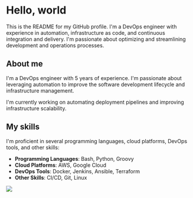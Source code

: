 # Hello, world

This is the README for my GitHub profile. I'm a DevOps engineer with experience
in automation, infrastructure as code, and continuous integration and delivery.
I'm passionate about optimizing and streamlining development and operations
processes.

## About me

I'm a DevOps engineer with 5 years of experience. I'm passionate about
leveraging automation to improve the software development lifecycle and
infrastructure management.

I'm currently working on automating deployment pipelines and improving
infrastructure scalability.

## My skills

I'm proficient in several programming languages, cloud platforms, DevOps tools,
and other skills:

- **Programming Languages**: Bash, Python, Groovy
- **Cloud Platforms**: AWS, Google Cloud
- **DevOps Tools**: Docker, Jenkins, Ansible, Terraform
- **Other Skills**: CI/CD, Git, Linux

![](https://komarev.com/ghpvc/?username=iddqd)
